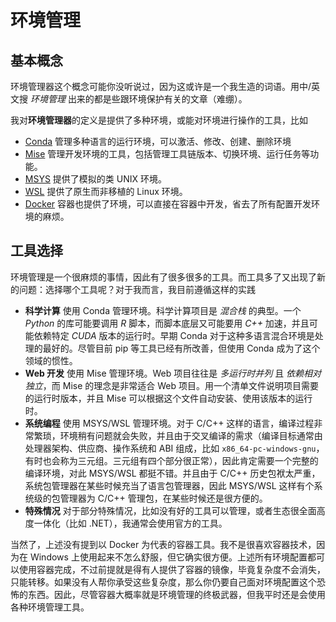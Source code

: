 # 环境管理

## 基本概念

环境管理器这个概念可能你没听说过，因为这或许是一个我生造的词语。用中/英文搜 *环境管理* 出来的都是些跟环境保护有关的文章（难绷）。

我对**环境管理器**的定义是提供了多种环境，或能对环境进行操作的工具，比如

- [Conda](Conda.md) 管理多种语言的运行环境，可以激活、修改、创建、删除环境
- [Mise](Mise.md) 管理开发环境的工具，包括管理工具链版本、切换环境、运行任务等功能。
- [MSYS](MSYS.md) 提供了模拟的类 UNIX 环境。
- [WSL](WSL.md) 提供了原生而非移植的 Linux 环境。
- [Docker](Docker.md) 容器也提供了环境，可以直接在容器中开发，省去了所有配置开发环境的麻烦。

## 工具选择

环境管理是一个很麻烦的事情，因此有了很多很多的工具。而工具多了又出现了新的问题：选择哪个工具呢？对于我而言，我目前遵循这样的实践

- **科学计算** 使用 Conda 管理环境。科学计算项目是 *混合栈* 的典型。一个 *Python* 的库可能要调用 *R* 脚本，而脚本底层又可能要用 *C++* 加速，并且可能依赖特定 *CUDA* 版本的运行时。早期 Conda 对于这种多语言混合环境是处理的最好的。尽管目前 pip 等工具已经有所改善，但使用 Conda 成为了这个领域的惯性。
- **Web 开发** 使用 Mise 管理环境。Web 项目往往是 *多运行时并列* 且 *依赖相对独立*，而 Mise 的理念是非常适合 Web 项目。用一个清单文件说明项目需要的运行时版本，并且 Mise 可以根据这个文件自动安装、使用该版本的运行时。
- **系统编程** 使用 MSYS/WSL 管理环境。对于 C/C++ 这样的语言，编译过程非常繁琐，环境稍有问题就会失败，并且由于交叉编译的需求（编译目标通常由处理器架构、供应商、操作系统和 ABI 组成，比如 `x86_64-pc-windows-gnu`，有时也会称为三元组。三元组有四个部分很正常），因此肯定需要一个完整的编译环境，对此 MSYS/WSL 都挺不错。并且由于 C/C++ 历史包袱太严重，系统包管理器在某些时候充当了语言包管理器，因此 MSYS/WSL 这样有个系统级的包管理器为 C/C++ 管理包，在某些时候还是很方便的。
- **特殊情况** 对于部分特殊情况，比如没有好的工具可以管理，或者生态很全面高度一体化（比如 .NET），我通常会使用官方的工具。

当然了，上述没有提到以 Docker 为代表的容器工具。我不是很喜欢容器技术，因为在 Windows 上使用起来不怎么舒服，但它确实很方便。上述所有环境配置都可以使用容器完成，不过前提就是得有人提供了容器的镜像，毕竟复杂度不会消失，只能转移。如果没有人帮你承受这些复杂度，那么你仍要自己面对环境配置这个恐怖的东西。因此，尽管容器大概率就是环境管理的终极武器，但我平时还是会使用各种环境管理工具。
